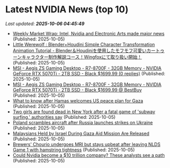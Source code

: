 # Latest NVIDIA News (top 10)
_Last updated: **2025-10-06 04:45:49**_

- [Weekly Market Wrap: Intel, Nvidia and Electronic Arts made major news](https://www.thestreet.com/markets/weekly-market-wrap-intel-nvidia-and-electronic-arts-made-the-most-news) (Published: 2025-10-05)
- [Little Werewolf : Blender+Houdini Simple Character Transformation Animation Tutorial - Blender＆Houdiniを使用したモフモフ可愛いカートゥーンキャラクター制作解説コース！Wingfoxにて取り扱い開始！](http://3dnchu.com/archives/little-werewolf-wingfox/) (Published: 2025-10-05)
- [MSI - Aegis ZS Gaming Desktop - R7-8700F - 32GB Memory - NVIDIA GeForce RTX 5070Ti - 2TB SSD - Black $1699.99 (0 replies)](https://slickdeals.net/f/18662506-msi-aegis-zs-gaming-desktop-r7-8700f-32gb-memory-nvidia-geforce-rtx-5070ti-2tb-ssd-black-1699-99) (Published: 2025-10-05)
- [MSI - Aegis ZS Gaming Desktop - R7-8700F - 32GB Memory - NVIDIA GeForce RTX 5070Ti - 2TB SSD - Black $1699.99 @ BestBuy](https://slickdeals.net/f/18662506-msi-aegis-zs-gaming-desktop-r7-8700f-32gb-memory-nvidia-geforce-rtx-5070ti-2tb-ssd-black-1699-99-bestbuy) (Published: 2025-10-05)
- [What to know after Hamas welcomes US peace plan for Gaza](https://biztoc.com/x/890ac2c321b9676d) (Published: 2025-10-05)
- [Two girls are found dead in New York after a fatal game of 'subway surfing,' authorities say](https://biztoc.com/x/f9e947adb016ae28) (Published: 2025-10-05)
- [Poland scrambles aircraft after Russia launches strikes on Ukraine](https://biztoc.com/x/21643142a4bbfd20) (Published: 2025-10-05)
- [Malaysians Held by Israel During Gaza Aid Mission Are Released](https://biztoc.com/x/d6ddf4da6876ed90) (Published: 2025-10-05)
- [Brewers' Chourio undergoes MRI but stays upbeat after leaving NLDS Game 1 with hamstring tightness](https://biztoc.com/x/234587c1d6819f77) (Published: 2025-10-05)
- [Could Nvidia become a $10 trillion company? These analysts see a path](https://biztoc.com/x/19dcabcd2d228c73) (Published: 2025-10-05)
